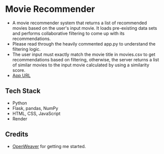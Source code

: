 # Movie Recommender
- A movie recommender system that returns a list of recommended movies based on the user's input movie.
It loads pre-existing data sets and performs collaborative filtering to come up with its recommendations.
- Please read through the heavily commented app.py to understand the filtering logic.
- The user input must exactly match the movie title in movies.csv to get recommendations based on filtering, 
otherwise, the server returns a list of similar movies to the input movie calculated by using a similarity score.
- [App URL](https://rubinghimire.github.io/movie-recommender/templates)

## Tech Stack
- Python
- Flask, pandas, NumPy
- HTML, CSS, JavaScript
- Render

## Credits
- [OpenWeaver](https://openweaver.com/) for getting me started.
